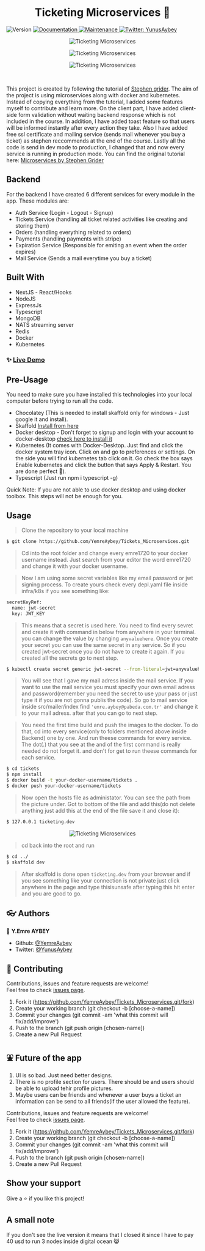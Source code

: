 <h1 align="center">Ticketing Microservices 👋</h1>
<p>
  <img alt="Version" src="https://img.shields.io/badge/version-1.0.0-blue.svg?cacheSeconds=2592000" />
  <a href="https://github.com/YemreAybey/Tickets_Microservices#readme" target="_blank">
    <img alt="Documentation" src="https://img.shields.io/badge/documentation-yes-brightgreen.svg" />
  </a>
  <a href="https://github.com/YemreAybey/Tickets_Microservices/commit-activity" target="_blank">
    <img alt="Maintenance" src="https://img.shields.io/badge/Maintained%3F-yes-green.svg" />
  </a>
  <a href="https://twitter.com/YunusAybey" target="_blank">
    <img alt="Twitter: YunusAybey" src="https://img.shields.io/twitter/follow/YunusAybey.svg?style=social" />
  </a>
</p>

<p align="center">
  <img src="./page.png" title="Logout and Signin" alt="Ticketing Microservices">
</p>

<p align="center">
  <img src="./landing.png" title="Landing" alt="Ticketing Microservices">
</p>

<p align="center">
  <img src="./payment.png" title="Payment" alt="Ticketing Microservices">
</p>

<br>

This project is created by following the tutorial of [Stephen grider](https://github.com/StephenGrider).
The aim of the project is using microservices along with docker and kubernetes. Instead of copying everything from the tutorial, I added some features myself to contribute and learn more. On the client part, I have added client-side form validation without waiting backend response which is not included in the course. In addition, I have added toast feature so that users will be informed instantly after every action they take. Also I have added free ssl certificate and mailing service (sends mail whenever you buy a ticket) as stephen reccommends at the end of the course. Lastly all the code is send in dev mode to production, I changed that and now every service is running in production mode. You can find the original tutorial here: [Microservices by Stephen Grider](https://www.udemy.com/course/microservices-with-node-js-and-react/)

## Backend

For the backend I have created 6 different services for every module in the app. These modules are:

- Auth Service (Login - Logout - Signup)
- Tickets Service (handling all ticket related activities like creating and storing them)
- Orders (handling everything related to orders)
- Payments (handling payments with stripe)
- Expiration Service (Responsible for emiting an event when the order expires)
- Mail Service (Sends a mail everytime you buy a ticket)

## Built With

- NextJS - React/Hooks
- NodeJS
- ExpressJs
- Typescript
- MongoDB
- NATS streaming server
- Redis
- Docker
- Kubernetes

### ✨ [Live Demo](https://www.ticketing-emre-aybey-prod.xyz/)


## Pre-Usage


You need to make sure you have installed this technologies into your local computer before trying to run all the code.

- Chocolatey (This is needed to install skaffold only for windows - Just google it and install).
- Skaffold [Install from here](skaffold.dev/docs/install)
- Docker desktop - Don't forget to signup and login with your account to docker-desktop [check here to install it](https://docs.docker.com/get-docker/)
- Kubernetes (It comes with Docker-Desktop. Just find and click the docker system tray icon. Click on and go to preferences or settings. On the side you will find kubernetes tab click on it. Go check the box says Enable kubernetes and click the button that says Apply & Restart. You are done perfect 🥇).
- Typescript (Just run npm i typescript -g)


Quick Note: If you are not able to use docker desktop and using docker toolbox. This steps will not be enough for you.



## Usage

> Clone the repository to your local machine

```sh
$ git clone https://github.com/YemreAybey/Tickets_Microservices.git
```

> Cd into the root folder and change every emre1720 to your docker username instead. Just search from your editor the word emre1720 and change it with your docker username.

> Now I am using some secret variables like my email password or jwt signing process. To create yours check every depl.yaml file inside infra/k8s if you see something like:

```sh
secretKeyRef:
  name: jwt-secret
  key: JWT_KEY
```

> This means that a secret is used here. You need to find every sevret and create it with command in below from anywhere in your terminal. you can change the value by changing `anyvaluehere`. Once you create your secret you can use the same secret in any service. So if you created jwt-secret once you do not have to create it again. If you created all the secrets go to next step.


```sh
$ kubectl create secret generic jwt-secret --from-literal=jwt=anyvaluehere
```

> You will see that I gave my mail adress inside the mail service. If you want to use the mail service you must specify your own email adress and password(remember you need the secret to use ypur pass or just type it if you are not gonna publis the code). So go to mail service inside src/mailer/index find `'emre.aybey@pabeda.com.tr'` and change it to your mail adress. after that you can go to next step.


> You need the first time build and push the images to the docker. To do that, cd into every service(only to folders mentioned above inside Backend) one by one. And run theese commands for every service. The dot(.) that you see at the and of the first command is really needed do not forget it. and don't for get to run theese commands for each service.

```sh
$ cd tickets
$ npm install
$ docker build -t your-docker-username/tickets .
$ docker push your-docker-username/tickets
```


> Now open the hosts file as administator. You can see the path from the picture under. Got to bottom of the file and add this(do not delete anything just add this at the end of the file save it and close it):

```sh
$ 127.0.0.1 ticketing.dev
```

<p align="center">
  <img src="./host-file.png" title="Hosts file path" alt="Ticketing Microservices">
</p>

> cd back into the root and run

```sh
$ cd ../
$ skaffold dev
```

> After skaffold is done open `ticketing.dev` from your browser and if you see something like your connection is not private just click anywhere in the page and type thisisunsafe after typing this hit enter and you are good to go.

## :eyeglasses: Authors

👤 **Y.Emre AYBEY**

- Github: [@YemreAybey](https://github.com/YemreAybey)
- Twitter: [@YunusAybey](https://twitter.com/YunusAybey)

## 🤝 Contributing

Contributions, issues and feature requests are welcome!<br />Feel free to check [issues page](https://github.com/YemreAybey/Tickets_Microservices/issues).

1. Fork it (https://github.com/YemreAybey/Tickets_Microservices.git/fork)
2. Create your working branch (git checkout -b [choose-a-name])
3. Commit your changes (git commit -am 'what this commit will fix/add/improve')
4. Push to the branch (git push origin [chosen-name])
5. Create a new Pull Request

## ⛲ Future of the app

1. UI is so bad. Just need better designs.
2. There is no profile section for users. There should be and users should be able to upload tehir profile pictures.
3. Maybe users can be friends and whenever a user buys a ticket an information can be send to all friends(If the user allowed the feature).

Contributions, issues and feature requests are welcome!<br />Feel free to check [issues page](https://github.com/YemreAybey/Tickets_Microservices/issues).

1. Fork it (https://github.com/YemreAybey/Tickets_Microservices.git/fork)
2. Create your working branch (git checkout -b [choose-a-name])
3. Commit your changes (git commit -am 'what this commit will fix/add/improve')
4. Push to the branch (git push origin [chosen-name])
5. Create a new Pull Request

## Show your support

Give a ⭐️ if you like this project!


## A small note

If you don't see the live version it means that I closed it since I have to pay 40 usd to run 3 nodes inside digital ocean 😸

